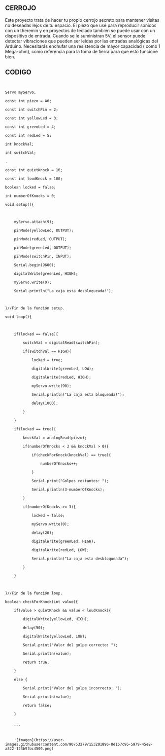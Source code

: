 ## CERROJO

Este proyecto trata de hacer tu propio cerrojo secreto para mantener visitas no deseadas lejos de tu espacio. 
El piezo que usé para reproducir sonidos con un theremin y en proyectos de teclado también se puede usar con un dispositivo de entrada.
Cuando se le suministran 5V, el sensor puede detectar vibraciones que pueden ser leídas por las entradas analógicas del Arduino.
Necesitarás enchufar una resistencia de mayor capacidad ( como 1 Mega-ohm),
como referencia para la toma de tierra para que esto funcione bien.

## CODIGO

```


Servo myServo;

const int piezo = A0;

const int switchPin = 2;

const int yellowLed = 3;

const int greenLed = 4;

const int redLed = 5;

int knockVal;

int switchVal;

.

const int quietKnock = 10;

const int loudKnock = 100;

boolean locked = false;

int numberOfKnocks = 0;

void setup(){

 

    myServo.attach(9);

    pinMode(yellowLed, OUTPUT);

    pinMode(redLed, OUTPUT);

    pinMode(greenLed, OUTPUT);

    pinMode(switchPin, INPUT);

    Serial.begin(9600);

    digitalWrite(greenLed, HIGH);

    myServo.write(0);

    Serial.println("La caja esta desbloqueada!");

 

}//Fin de la función setup.

void loop(){

 

    if(locked == false){

        switchVal = digitalRead(switchPin);

        if(switchVal == HIGH){

            locked = true;

            digitalWrite(greenLed, LOW);

            digitalWrite(redLed, HIGH);

            myServo.write(90);

            Serial.println("La caja esta bloqueada!");

            delay(1000);

        }

    }

    if(locked == true){

        knockVal = analogRead(piezo);

        if(numberOfKnocks < 3 && knockVal > 0){

            if(checkForKnock(knockVal) == true){

                numberOfKnocks++;

            }

            Serial.print("Golpes restantes: ");

            Serial.println(3-numberOfKnocks);

        }

        if(numberOfKnocks >= 3){

            locked = false;

            myServo.write(0);

            delay(20);

            digitalWrite(greenLed, HIGH);

            digitalWrite(redLed, LOW);

            Serial.println("La caja esta desbloqueada");

        }

    }

 

}//Fin de la función loop.

boolean checkForKnock(int value){

    if(value > quietKnock && value < loudKnock){

        digitalWrite(yellowLed, HIGH);

        delay(50);

        digitalWrite(yellowLed, LOW);

        Serial.print("Valor del golpe correcto: ");

        Serial.println(value);

        return true;

    }

    else {

        Serial.print("Valor del golpe incorrecto: ");

        Serial.println(value);

        return false;

    }
    
    
    ```
    
    
    ![imagen](https://user-images.githubusercontent.com/90753279/153201896-8e167c96-5979-45e8-a322-123b9fbc4509.png)


 
